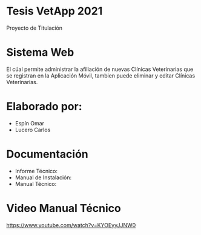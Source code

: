 # Tesis VetApp 2021
Proyecto de Titulación
# Sistema Web
El cúal permite administrar la afiliación de nuevas Clínicas Veterinarias que se registran en la Aplicación Móvil, tambien puede eliminar y editar Clínicas Veterinarias. 
# Elaborado por:
  * Espín Omar
  * Lucero Carlos
# Documentación
  * Informe Técnico: 
  * Manual de Instalación:
  * Manual Técnico: 
# Video Manual Técnico
https://www.youtube.com/watch?v=KYOEyyJJNW0
